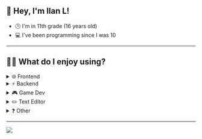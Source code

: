 <h2>👋 Hey, I'm Ilan L!</h2>  
<ul>
    <li>🕒 I'm in 11th grade (16 years old)</li>
    <li>💻 I've been programming since I was 10</li>
</ul>
<hr>

<h2>👨‍💻 What do I enjoy using?</h2>  
<details>
    <summary>🌐 Frontend</summary>
    <img height="20px" src="https://img.shields.io/badge/html5-%23E34F26.svg?style=flat-square&logo=html5&logoColor=white"></img>
    <img height="20px" src="https://img.shields.io/badge/css3-%231572B6.svg?style=flat-square&logo=css3&logoColor=white"></img>
    <img height="20px" src="https://img.shields.io/badge/js-%23323330.svg?style=flat-square&logo=javascript&logoColor=%23F7DF1E"></img>
</details>
<details>
    <summary>⚡ Backend</summary>
    <img height="20px" src="https://img.shields.io/badge/node-6DA55F?style=flat-square&logo=node.js&logoColor=white"></img>
    <img height="20px" src="https://img.shields.io/badge/express-%23404d59.svg?style=flat-square&logo=express&logoColor=%2361DAFB"></img>
</details>
<details>
    <summary>🎮 Game Dev</summary>
    <img height="20px" src="https://img.shields.io/badge/unity-%23F5F5F5.svg?style=flat-square&logo=Unity&logoColor=black"></img>
    <img height="20px" src="https://img.shields.io/badge/c%23-%23239120.svg?style=flat-square&logo=c-sharp&logoColor=white"></img>
</details>
<details>
    <summary>✏️ Text Editor</summary> 
    <img height="20px" src="https://img.shields.io/badge/vsc-0078d7.svg?style=flat-square&logo=visual-studio-code&logoColor=white"></img>
</details>
<details>
    <summary>❓ Other</summary>
    <img height="20px" src="https://img.shields.io/badge/win10-0078D6?style=flat-square&logo=windows&logoColor=white"></img>
    <img height="20px" src="https://shields.io/badge/MacOS--9cf?logo=Apple&style=social"></img>
    
</details>
<hr>
<image src="https://komarev.com/ghpvc/?username=ilanluci&color=grey&style=flat-square"></image>

